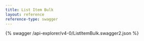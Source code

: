 ```yaml
---
title: List Item Bulk
layout: reference
reference-type: swagger
---
```


{% swagger /api-explorer/v4-0/ListItemBulk.swagger2.json %}
